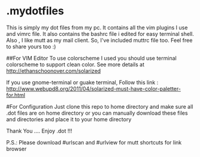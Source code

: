 # .mydotfiles

This is simply my dot files from my pc.
It contains all the vim plugins I use and vimrc file.
It also contains the bashrc file i edited for easy terminal shell.
Also , I like mutt as my mail client. So, I've included muttrc file too.
Feel free to share yours too :)



##For VIM Editor
To use colorscheme I used you  should use terminal colorscheme to support clean color.
See more details at http://ethanschoonover.com/solarized

If you use gnome-terminal or  guake terminal,
Follow this link : http://www.webupd8.org/2011/04/solarized-must-have-color-paletter-for.html


#For Configuration
Just clone this repo to home directory and make sure all .dot files are on home directory
or you can manually download these files and directories and place it to your home directory

Thank You .... Enjoy .dot !!!

P.S.: Please download #urlscan and #urlview for mutt shortcuts for link browser

